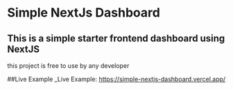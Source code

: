 # Simple NextJs Dashboard

## This is a simple starter frontend dashboard using NextJS

this project is free to use by any developer

##Live Example
_Live Example: https://simple-nextjs-dashboard.vercel.app/

